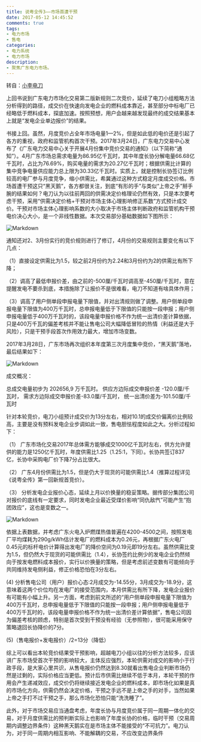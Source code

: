 ```yaml
---
title: 说粤全传3——市场首遭干预
date: 2017-05-12 14:45:52
comments: true
tags:
- 电力市场
- 售电
categories:
- 电力系统
- 电力市场
description:
- 聚焦广东电力市场。
---
```

转自：[小李电刀](http://mp.weixin.qq.com/s?__biz=MzA5MjI3OTAwMQ==&mid=2650927572&idx=1&sn=ca1e2f5ac38f58be37444683e6916b4e&chksm=8b9ac862bced4174cb1d3a24a02e74d94d3679b28c53b9568208d5245c39323b6639e62f6b5e&mpshare=1&scene=1&srcid=0516nUjqDcx3yD4xsActESns#rd)

上回书说到广东电力市场化交易第二版新规则二次竞价，延续了电刀小组粗略方法分析得到的路径，成交价在快速向发电企业的燃料成本靠近，甚至部分中标电厂已经略低于燃料成本，探底加速。按照预想，用户会越来越发现最终的成交结果基本上就是“发电企业单边报价”的结果。

书接上回。虽然，月度竞价占全年市场电量1—2%，但是如此低的电价还是引起了各方的重视，政府和监管机构首次干预。2017年3月24日，广东电力交易中心发布了《广东电力交易中心关于开展4月份集中竞价交易的通知》（以下简称“通知”）。4月广东市场总需求电量为86.95亿千瓦时，其中年度长协分解电量66.68亿千瓦时，占比为76.69%，购买电量的需求为20.27亿千瓦时；根据供需比计算的集中竞争电量供应能力总上限为30.33亿千瓦时。实质上，就是控制长协签订比例较高的电厂参与月度竞争，缩小供需比，希冀通过这种方式稳定月度成交价格。市场首遭干预这只“黑天鹅”，各方都很关注，到底“有形的手”与类似“上帝之手”掰手腕的结果如何？电刀认为以往前两回的供需决定价格理论仍然有效，只是本次要考虑干预，采用“供需决定价格+干预对市场主体心理影响修正系数”方式预计成交价。干预对市场主体心理影响系数的大小取决于市场主体判断政府和监管机构干预电价决心大小，是一个非线性数据。本次交易部分基础数据如下图所示：

<!--more-->

![Markdown](http://i1.piimg.com/594442/248c00509652bdbc.jpg)

通知还对2、3月份实行的竞价规则进行了修订，4月份的交易规则主要变化有以下几点：

（1）直接设定供需比为1.5，较之前2月份约为2.24和3月份约为2的供需比有所下降；

（2）调高了最低申报价差，由之前的-500厘/千瓦时调高至-450厘/千瓦时，意在提醒发电不要杀到底，本措施除了让报价不是很难看，电刀不知道有啥具体作用；

（3）调高了用户侧单段申报电量下限值，并对出清规则做了调整。用户侧单段申报电量下限值为400万千瓦时，总申报电量低于下限值的只能按一段申报；用户侧申报电量低于400万千瓦时的，该段电量申报价格不作为统一出清价差计算依据，只是400万千瓦的偏差考核并不能让售电公司大幅降低冒险的热情（利益还是大于风险），只是干预手段首次作用效力最大，增加市场变数。

2017年3月28日，广东市场再次组织本年度第三次月度集中竞价，“黑天鹅”落地，最后结果如下：

![Markdown](http://i1.piimg.com/594442/7163a315466e9c88.jpg)

成交概况：

总成交电量初步为 202656,9 万千瓦时。 供应方边际成交申报价差 -120.0厘/千瓦时， 需求方边际成交申报价差-83.0厘/千瓦时， 统一出清价差为-101.50厘/千瓦时

针对本轮竞价，电刀小组预计成交价为13分左右，相对10.1的成交价偏离价比例较高，主要是没有预料发电企业步调如此一致，售电胆怯程度如此之大。分析过程如下：

（1） 广东市场化交易2017年总体需方能够成交1000亿千瓦时左右，供方允许提供的能力是1250亿千瓦时，年度供需比1.25（1.25:1，下同）。长协共签订837亿，长协中采购电厂价下降7分占比很大。

（2） 广东4月份供需比为1.5，但是仍大于现货的可能供需比1.4（推算过程详见《说粤全传》第一回新规首竞价）。

（3） 分析发电企业报价心态，延续上月以价换量的稳妥策略。据传部分集团公司对报价的底线有一定要求，同时发电企业最近受煤价影响“同仇敌忾”可能产生“抱团效应”，这也是变数之一。

![Markdown](http://i1.piimg.com/594442/85953811be70999d.jpg)

依据上表数据，并考虑广东火电入炉燃煤热值普遍在4200-4500之间，按照发电厂平均煤耗为290g/kWh估计发电厂的燃料成本为0.26元，再根据广东火电厂0.45元的标杆电价计算得出发电厂的降价空间为0.19元即19分左右。虽然供需比变为1.5，但仍然大于现货的可能供需比（1.4），长协签约比例少的发电企业仍然倾向于按发电燃料成本报价，实行以价换量的策略，但是考虑前述变数有可能倾向于共同维持发电侧利益，修正价格恐怕在3分左右。

(4) 分析售电公司（用户）报价心态:2月成交为-14.55分，3月成交为-18.9分，这意味着这两个价位均在发电厂的接受范围内，本月供需比有所下降，发电企业报价有可能有小幅上升。另一方面，考虑到前文所述的“用户侧单段申报电量下限值为400万千瓦时，总申报电量低于下限值的只能按一段申报；用户侧申报电量低于400万千瓦时的，该段电量申报价格不作为统一出清价差计算依据”，售电公司因为偏差考核的顾虑，特别是首次受到干预没有经验（无参照物），很可能采用保守策略退回长协降价的7分。

(5)（售电报价+发电报价）/2=13分（降低）

综上可以看出本轮竞价结果受干预影响，超越电刀小组以往的分析方法较多，应该讲广东市场受首次干预的影响较大，主体反应强烈，本轮供需对成交的影响小于行政手段，是大家心里共识，从售电报价仍然达到8.30就看出售电企业判断市场仍然是过剩的，实际价格应当更低。预计后市供需比继续不低于本月，本轮干预的作用会产生递减效应，成交价仍将继续接近发电企业的燃料成本，即市场化如果是真的市场化方向，供需仍然会决定价格，干预之手远不是上帝之手的对手，当然如果上帝之手打不过干预之手，那么市场化恐怕只能“洗洗睡了”。

此外，对于市场交易应当通盘考虑，年度长协与月度竞价属于同一周期一体化的交易，对于月度供需比的预判断实际上也影响了年度长协的价格，临时干预（交易周期内调整边界条件）这种黑天鹅实在是市场主体不能接受的“不可抗力”。电刀认为，对于同一周期内相互影响、不能解耦的交易，不应改变边界条件
